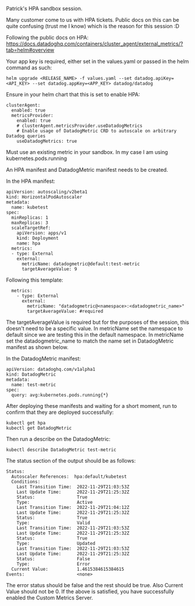 Patrick's HPA sandbox session.

Many customer come to us with HPA tickets. Public docs on this can be quite confusing (trust me I know) which is the reason for this session :D 

Following the public docs on HPA: https://docs.datadoghq.com/containers/cluster_agent/external_metrics/?tab=helm#overview

Your app key is required, either set in the values.yaml or passed in the helm command as such:
```
helm upgrade <RELEASE_NAME> -f values.yaml --set datadog.apiKey=<API_KEY> --set datadog.appKey=<APP_KEY> datadog/datadog
```

Ensure in your helm chart that this is set to enable HPA:
```
clusterAgent:
  enabled: true
  metricsProvider:
    enabled: true
    # clusterAgent.metricsProvider.useDatadogMetrics
    # Enable usage of DatadogMetric CRD to autoscale on arbitrary Datadog queries
    useDatadogMetrics: true
```

Must use an existing metric in your sandbox. In my case I am using kubernetes.pods.running

An HPA manifest and DatadogMetric manifest needs to be created.

In the HPA manifest:
```
apiVersion: autoscaling/v2beta1
kind: HorizontalPodAutoscaler
metadata:
  name: kubetest
spec:
  minReplicas: 1
  maxReplicas: 3
  scaleTargetRef:
    apiVersion: apps/v1
    kind: Deployment
    name: hpa
  metrics:
  - type: External
    external:
      metricName: datadogmetric@default:test-metric
      targetAverageValue: 9
```

Following this template:
```
  metrics:
    - type: External
      external:
        metricName: "datadogmetric@<namespace>:<datadogmetric_name>"
        targetAverageValue: #required
```
The targetAverageValue is required but for the purposes of the session, this doesn't need to be a specific value.
In metricName set the namespace to default since we are testing this in the default namespace.
In metricName set the datadogmetric_name to match the name set in DatadogMetric manifest as shown below.

In the DatadogMetric manifest:
```
apiVersion: datadoghq.com/v1alpha1
kind: DatadogMetric
metadata:
  name: test-metric
spec:
  query: avg:kubernetes.pods.running{*}
```

After deploying these manifests and waiting for a short moment, run to confirm that they are deployed successfully:
```
kubectl get hpa
kubectl get DatadogMetric
```

Then run a describe on the DatadogMetric:
```
kubectl describe DatadogMetric test-metric
```

The status section of the output should be as follows:
```
Status:
  Autoscaler References:  hpa:default/kubetest
  Conditions:
    Last Transition Time:  2022-11-29T21:03:53Z
    Last Update Time:      2022-11-29T21:25:32Z
    Status:                True
    Type:                  Active
    Last Transition Time:  2022-11-29T21:04:12Z
    Last Update Time:      2022-11-29T21:25:32Z
    Status:                True
    Type:                  Valid
    Last Transition Time:  2022-11-29T21:03:53Z
    Last Update Time:      2022-11-29T21:25:32Z
    Status:                True
    Type:                  Updated
    Last Transition Time:  2022-11-29T21:03:53Z
    Last Update Time:      2022-11-29T21:25:32Z
    Status:                False
    Type:                  Error
  Current Value:           1.4615384615384615
Events:                    <none>
```
The error status should be false and the rest should be true.
Also Current Value should not be 0.
If the above is satisfied, you have successfully enabled the Custom Metrics Server.